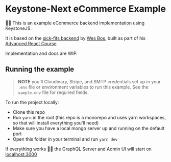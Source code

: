 # Keystone-Next eCommerce Example

👋🏻 This is an example eCommerce backend implementation using KeystoneJS.

It is based on the [sick-fits backend](https://github.com/wesbos/advanced-react-rerecord) by [Wes Bos](https://twitter.com/wesbos), built as part of his [Advanced React Course](http://advancedreact.com)

Implementation and docs are WIP.

## Running the example

> **NOTE** you'll Cloudinary, Stripe, and SMTP credentials set up in your `.env` file or environment variables to run this example. See the `sample.env` file for required fields.

To run the project locally:

- Clone this repo
- Run `yarn` in the root (this repo is a monorepo and uses yarn workspaces, so that will install everything you'll need)
- Make sure you have a local mongo server up and running on the default port
- Open this folder in your terminal and run `yarn dev`

If everything works 🤞🏻 the GraphQL Server and Admin UI will start on [localhost:3000](http://localhost:3000)
